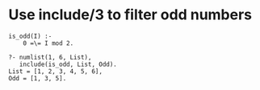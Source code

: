 # Use include/3 to filter odd numbers

```
is_odd(I) :-
    0 =\= I mod 2.
```

```
?- numlist(1, 6, List),
   include(is_odd, List, Odd).
List = [1, 2, 3, 4, 5, 6],
Odd = [1, 3, 5].
```
